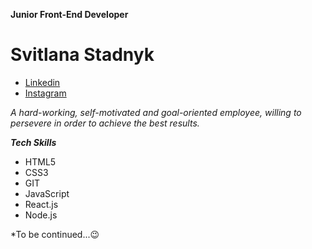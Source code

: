 **Junior Front-End Developer**
# Svitlana Stadnyk

* [Linkedin](https://www.linkedin.com/in/svitlana-stadnyk/)
* [Instagram](https://www.instagram.com/lanastadnyk)

*A hard-working, self-motivated and goal-oriented employee, willing to persevere in order to achieve the best results.*

***Tech Skills***
* HTML5
* CSS3
* GIT
* JavaScript
* React.js
* Node.js

*To be continued...:wink: